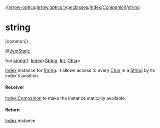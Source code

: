 //[arrow-optics](../../../../index.md)/[arrow.optics.typeclasses](../../index.md)/[Index](../index.md)/[Companion](index.md)/[string](string.md)

# string

[common]\

@[JvmStatic](https://kotlinlang.org/api/latest/jvm/stdlib/kotlin.jvm/-jvm-static/index.html)

fun [string](string.md)(): [Index](../index.md)&lt;[String](https://kotlinlang.org/api/latest/jvm/stdlib/kotlin/-string/index.html), [Int](https://kotlinlang.org/api/latest/jvm/stdlib/kotlin/-int/index.html), [Char](https://kotlinlang.org/api/latest/jvm/stdlib/kotlin/-char/index.html)&gt;

[Index](../index.md) instance for [String](https://kotlinlang.org/api/latest/jvm/stdlib/kotlin/-string/index.html). It allows access to every [Char](https://kotlinlang.org/api/latest/jvm/stdlib/kotlin/-char/index.html) in a [String](https://kotlinlang.org/api/latest/jvm/stdlib/kotlin/-string/index.html) by its index's position.

#### Receiver

[Index.Companion](index.md) to make the instance statically available.

#### Return

[Index](../index.md) instance
